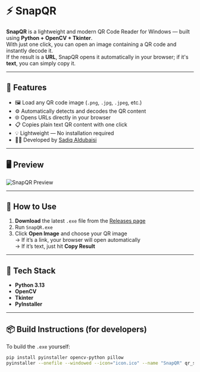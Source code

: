 # ⚡ SnapQR

**SnapQR** is a lightweight and modern QR Code Reader for Windows — built using **Python + OpenCV + Tkinter**.  
With just one click, you can open an image containing a QR code and instantly decode it.  
If the result is a **URL**, SnapQR opens it automatically in your browser; if it's **text**, you can simply copy it.

---

## 🎯 Features

- 🖼️ Load any QR code image (`.png`, `.jpg`, `.jpeg`, etc.)
- ⚙️ Automatically detects and decodes the QR content
- 🌐 Opens URLs directly in your browser
- 📋 Copies plain text QR content with one click
- 💡 Lightweight — No installation required
- 🧑‍💻 Developed by [Sadiq Aldubaisi](https://www.linkedin.com/in/sadiq-aldubaisi-69721b222/)

---

## 🖥️ Preview
![SnapQR Preview](https://github.com/sadiq-hd/SnapQR/assets/placeholder_preview.png)

---

## 🚀 How to Use

1. **Download** the latest `.exe` file from the [Releases page](../../releases)
2. Run `SnapQR.exe`
3. Click **Open Image** and choose your QR image  
   → If it’s a link, your browser will open automatically  
   → If it’s text, just hit **Copy Result**

---

## 🧩 Tech Stack

- **Python 3.13**
- **OpenCV**
- **Tkinter**
- **PyInstaller**

---

## 📦 Build Instructions (for developers)

To build the `.exe` yourself:

```bash
pip install pyinstaller opencv-python pillow
pyinstaller --onefile --windowed --icon="icon.ico" --name "SnapQR" qr_snip_final.py
